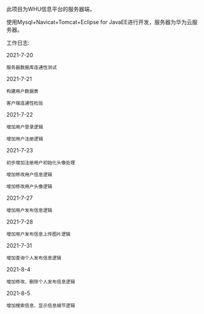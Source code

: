 此项目为WHU信息平台的服务器端，

使用Mysql+Navicat+Tomcat+Eclipse for JavaEE进行开发，服务器为华为云服务器。

工作日志:

  2021-7-20
  
    服务器数据库连通性测试

  2021-7-21
  
    构建用户数据表
    
    客户端连通性检验
    
  2021-7-22
  
    增加用户登录逻辑
    
    增加用户注册逻辑
    
  2021-7-23
  
    初步增加注册用户初始化头像处理
    
    增加修改用户信息逻辑
    
    增加修改用户头像逻辑
    
  2021-7-27
  
    增加用户发布信息逻辑
    
  2021-7-28
  
    增加用户发布信息上传图片逻辑
    
  2021-7-31
  
    增加查询个人发布信息逻辑
    
  2021-8-4
  
    增加修改、删除个人发布信息逻辑
    
  2021-8-5
  
    增加搜索信息、显示信息细节逻辑
